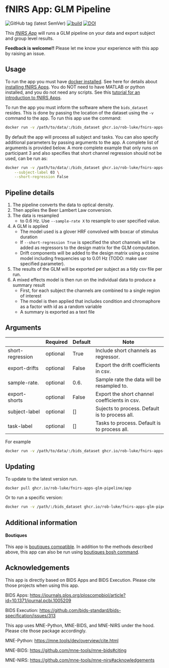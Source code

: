 # fNIRS App: GLM Pipeline

![GitHub tag (latest SemVer)](https://img.shields.io/github/v/tag/rob-luke/fnirs-apps-glm-pipeline?color=green&label=version&sort=semver)
[![build](https://github.com/rob-luke/fnirs-apps-glm-pipeline/actions/workflows/ghregistry.yml/badge.svg)](https://github.com/rob-luke/fnirs-apps-glm-pipeline/actions/workflows/ghregistry.yml)
[![DOI](https://zenodo.org/badge/DOI/10.5281/zenodo.4998538.svg)](https://doi.org/10.5281/zenodo.4998538)


This [*fNIRS App*](http://fnirs-apps.org) will runs a GLM pipeline on your data and export subject and group level results.

**Feedback is welcome!!** Please let me know your experience with this app by raising an issue. 

## Usage

To run the app you must have [docker installed](https://docs.docker.com/get-docker/). See here for details about [installing fNIRS Apps](http://fnirs-apps.org/overview//). You do NOT need to have MATLAB or python installed, and you do not need any scripts. See this [tutorial for an introduction to fNIRS Apps](http://fnirs-apps.org/tutorial/).

To run the app you must inform the software where the `bids_dataset` resides.
This is done by passing the location of the dataset using the `-v` command to the app.
To run this app use the command:

```bash
docker run -v /path/to/data/:/bids_dataset ghcr.io/rob-luke/fnirs-apps-glm-pipeline/app
```

By default the app will process all subject and tasks.
You can also specify additional parameters by passing arguments to the app. A complete list of arguments is provided below.
A more complete example that only runs on participant 3 and also specifies that short channel regression should not be used, can be run as:

```bash
docker run -v /path/to/data/:/bids_dataset ghcr.io/rob-luke/fnirs-apps-glm-pipeline/app \
    --subject-label 03 \
    --short-regression False
```

## Pipeline details

1. The pipeline converts the data to optical density.
2. Then applies the Beer Lambert Law conversion.
4. The data is resampled
    - to 0.6 Hz. Use `--sample-rate X` to resample to user specified value.
6. A GLM is applied
    - The model used is a glover HRF convolved with boxcar of stimulus duration
    - If `--short-regression True` is specified the short channels will be added as regressors to the design matrix for the GLM computation.
    - Drift components will be added to the design matrix using a cosine model including frequencies up to 0.01 Hz (TODO: make user specified parameter).
7. The results of the GLM will be exported per subject as a tidy csv file per run.
8. A mixed effects model is then run on the individual data to produce a summary result
    - First, for each subject the channels are combined to a single region of interest
    - The model is then applied that includes condition and chromaphore as a factor with id as a random variable
    - A summary is exported as a text file


## Arguments

|                   | Required | Default | Note                                                |
|-------------------|----------|---------|-----------------------------------------------------|
| short-regression  | optional | True    | Include short channels as regressor.                |
| export-drifts     | optional | False   | Export the drift coefficients in csv.               |
| sample-rate.      | optional | 0.6.    | Sample rate the data will be resampled to.          |
| export-shorts     | optional | False   | Export the short channel coefficients in csv.       |
| subject-label     | optional | []      | Sujects to process. Default is to process all.      |
| task-label        | optional | []      | Tasks to process. Default is to process all.        |


For example

```bash
docker run -v /path/to/data/:/bids_dataset ghcr.io/rob-luke/fnirs-apps-glm-pipeline/app --short-regression True --export-shorts True --subject-label 02 04
```

## Updating

To update to the latest version run.

```bash
docker pull ghcr.io/rob-luke/fnirs-apps-glm-pipeline/app
```

Or to run a specific version:

```bash
docker run -v /path/:/bids_dataset ghcr.io/rob-luke/fnirs-apps-glm-pipeline/app:v1.4.2
```

## Additional information

#### Boutiques

This app is [boutiques compatible](https://boutiques.github.io).
In addition to the methods described above, this app can also be run using [boutiques bosh command](https://boutiques.github.io/doc/index.html).


Acknowledgements
----------------

This app is directly based on BIDS Apps and BIDS Execution. Please cite those projects when using this app.

BIDS Apps: https://journals.plos.org/ploscompbiol/article?id=10.1371/journal.pcbi.1005209

BIDS Execution: https://github.com/bids-standard/bids-specification/issues/313

This app uses MNE-Python, MNE-BIDS, and MNE-NIRS under the hood. Please cite those package accordingly.

MNE-Python: https://mne.tools/dev/overview/cite.html

MNE-BIDS: https://github.com/mne-tools/mne-bids#citing

MNE-NIRS: https://github.com/mne-tools/mne-nirs#acknowledgements
